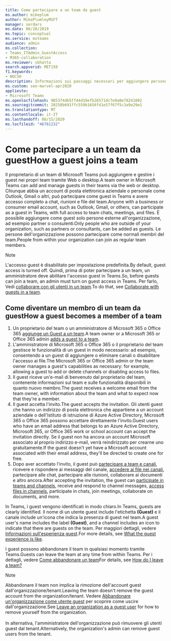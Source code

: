 ```yaml
---
title: Come partecipare a un team da guest
ms.author: mikeplum
author: MikePlumleyMSFT
manager: serdars
ms.date: 06/20/2019
ms.topic: conceptual
ms.service: msteams
audience: admin
ms.collection:
- Teams_ITAdmin_GuestAccess
- M365-collaboration
ms.reviewer: sbhatta
search.appverid: MET150
f1.keywords:
- NOCSH
description: Informazioni sui passaggi necessari per aggiungere persone esterne all'organizzazione come guest di un team in Microsoft Teams.
ms.custom: seo-marvel-apr2020
appliesto:
- Microsoft Teams
ms.openlocfilehash: 985374db5ff44d19efb26571dc7e9a0e78241002
ms.sourcegitcommit: 20258b691ffc559b1656fd1e57f67f5c3a9e29e1
ms.translationtype: MT
ms.contentlocale: it-IT
ms.lasthandoff: 08/15/2020
ms.locfileid: "46761232"
---
```

<a name="how-a-guest-joins-a-team"></a><span data-ttu-id="fc3b4-103">Come partecipare a un team da guest</span><span class="sxs-lookup"><span data-stu-id="fc3b4-103">How a guest joins a team</span></span>
========================

<span data-ttu-id="fc3b4-104">Il proprietario di un team di Microsoft Teams può aggiungere e gestire i guest nei propri team tramite Web o desktop.</span><span class="sxs-lookup"><span data-stu-id="fc3b4-104">A team owner in Microsoft Teams can add and manage guests in their teams via the web or desktop.</span></span> <span data-ttu-id="fc3b4-105">Chiunque abbia un account di posta elettronica aziendale o personale come Outlook, Gmail o altri, può partecipare come guest in Teams e avere accesso completo a chat, riunioni e file del team.</span><span class="sxs-lookup"><span data-stu-id="fc3b4-105">Anyone with a business or consumer email account, such as Outlook, Gmail, or others, can participate as a guest in Teams, with full access to team chats, meetings, and files.</span></span> <span data-ttu-id="fc3b4-106">È possibile aggiungere come guest solo persone esterne all'organizzazione, ad esempio partner o consulenti.</span><span class="sxs-lookup"><span data-stu-id="fc3b4-106">Only people who are outside of your organization, such as partners or consultants, can be added as guests.</span></span> <span data-ttu-id="fc3b4-107">Le persone dell'organizzazione possono partecipare come normali membri del team.</span><span class="sxs-lookup"><span data-stu-id="fc3b4-107">People from within your organization can join as regular team members.</span></span>
  
> [!NOTE]
> <span data-ttu-id="fc3b4-108">L'accesso guest è disabilitato per impostazione predefinita.</span><span class="sxs-lookup"><span data-stu-id="fc3b4-108">By default, guest access is turned off.</span></span> <span data-ttu-id="fc3b4-109">Quindi, prima di poter partecipare a un team, un amministratore deve abilitare l'accesso guest in Teams.</span><span class="sxs-lookup"><span data-stu-id="fc3b4-109">So, before guests can join a team, an admin must turn on guest access in Teams.</span></span> <span data-ttu-id="fc3b4-110">Per farlo, Vedi [collaborare con gli utenti in un team](https://docs.microsoft.com/microsoft-365/solutions/collaborate-as-team).</span><span class="sxs-lookup"><span data-stu-id="fc3b4-110">To do that, see [Collaborate with guests in a team](https://docs.microsoft.com/microsoft-365/solutions/collaborate-as-team).</span></span> 
  
## <a name="how-a-guest-becomes-a-member-of-a-team"></a><span data-ttu-id="fc3b4-111">Come diventare un membro di un team da guest</span><span class="sxs-lookup"><span data-stu-id="fc3b4-111">How a guest becomes a member of a team</span></span>

1. <span data-ttu-id="fc3b4-112">Un proprietario del team o un amministratore di Microsoft 365 o Office 365 [aggiunge un Guest a un team](https://support.office.com/article/add-guests-to-a-team-fccb4fa6-f864-4508-bdde-256e7384a14f).</span><span class="sxs-lookup"><span data-stu-id="fc3b4-112">A team owner or a Microsoft 365 or Office 365 admin [adds a guest to a team](https://support.office.com/article/add-guests-to-a-team-fccb4fa6-f864-4508-bdde-256e7384a14f).</span></span>
1. <span data-ttu-id="fc3b4-113">L'amministratore di Microsoft 365 o Office 365 o il proprietario del team gestisce le funzionalità di un guest in modo necessario: ad esempio, consentendo a un guest di aggiungere o eliminare canali o disabilitare l'accesso ai file.</span><span class="sxs-lookup"><span data-stu-id="fc3b4-113">The Microsoft 365 or Office 365 admin or the team owner manages a guest's capabilities as necessary: for example, allowing a guest to add or delete channels or disabling access to files.</span></span>
1. <span data-ttu-id="fc3b4-114">Il guest riceve un'e-mail di benvenuto dal proprietario del team, contenente informazioni sul team e sulle funzionalità disponibili in quanto nuovo membro.</span><span class="sxs-lookup"><span data-stu-id="fc3b4-114">The guest receives a welcome email from the team owner, with information about the team and what to expect now that they're a member.</span></span> 
1. <span data-ttu-id="fc3b4-115">Il guest accetta l'invito.</span><span class="sxs-lookup"><span data-stu-id="fc3b4-115">The guest accepts the invitation.</span></span>
  <span data-ttu-id="fc3b4-116">Gli utenti guest che hanno un indirizzo di posta elettronica che appartiene a un account aziendale o dell'Istituto di istruzione di Azure Active Directory, Microsoft 365 o Office 365 possono accettare direttamente l'invito.</span><span class="sxs-lookup"><span data-stu-id="fc3b4-116">Guest users who have an email address that belongs to an Azure Active Directory, Microsoft 365, or Office 365 work or school account can accept the invitation directly.</span></span> 
  <span data-ttu-id="fc3b4-117">Se il guest non ha ancora un account Microsoft associato al proprio indirizzo e-mail, verrà reindirizzato per crearne uno gratuitamente.</span><span class="sxs-lookup"><span data-stu-id="fc3b4-117">If the guest doesn't yet have a Microsoft account associated with their email address, they'll be directed to create one for free.</span></span> 
1. <span data-ttu-id="fc3b4-118">Dopo aver accettato l'invito, il guest può [partecipare a team e canali](https://support.office.com/article/teams-and-channels-df38ae23-8f85-46d3-b071-cb11b9de5499), ricevere e rispondere ai messaggi del canale, [accedere ai file nei canali](https://support.office.com/article/access-files-in-channels-c593c78a-27c4-4661-a598-682baa30ca7e), partecipare alle chat, partecipare alle riunioni, collaborare ai documenti e altro ancora.</span><span class="sxs-lookup"><span data-stu-id="fc3b4-118">After accepting the invitation, the guest can [participate in teams and channels](https://support.office.com/article/teams-and-channels-df38ae23-8f85-46d3-b071-cb11b9de5499), receive and respond to channel messages, [access files in channels](https://support.office.com/article/access-files-in-channels-c593c78a-27c4-4661-a598-682baa30ca7e), participate in chats, join meetings, collaborate on documents, and more.</span></span> 

<span data-ttu-id="fc3b4-119">In Teams, i guest vengono identificati in modo chiaro.</span><span class="sxs-lookup"><span data-stu-id="fc3b4-119">In Teams, guests are clearly identified.</span></span> <span data-ttu-id="fc3b4-120">Il nome di un utente guest include l'etichetta **(Guest)** e il canale include un'icona che indica la presenza di guest nel team.</span><span class="sxs-lookup"><span data-stu-id="fc3b4-120">A guest user's name includes the label **(Guest)**, and a channel includes an icon to indicate that there are guests on the team.</span></span> <span data-ttu-id="fc3b4-121">Per maggiori dettagli, vedere [Informazioni sull'esperienza guest](guest-experience.md).</span><span class="sxs-lookup"><span data-stu-id="fc3b4-121">For more details, see [What the guest experience is like](guest-experience.md).</span></span>
  
<span data-ttu-id="fc3b4-122">I guest possono abbandonare il team in qualsiasi momento tramite Teams.</span><span class="sxs-lookup"><span data-stu-id="fc3b4-122">Guests can leave the team at any time from within Teams.</span></span> <span data-ttu-id="fc3b4-123">Per i dettagli, vedere [Come abbandonare un team](https://support.office.com/article/leave-a-team-e481005d-3ec6-4694-b300-375472ba4076)</span><span class="sxs-lookup"><span data-stu-id="fc3b4-123">For details, see  [How do I leave a team?](https://support.office.com/article/leave-a-team-e481005d-3ec6-4694-b300-375472ba4076)</span></span>

> [!NOTE]
> <span data-ttu-id="fc3b4-124">Abbandonare il team non implica la rimozione dell'account guest dall'organizzazione/tenant.</span><span class="sxs-lookup"><span data-stu-id="fc3b4-124">Leaving the team doesn't remove the guest account from the organization/tenant.</span></span> <span data-ttu-id="fc3b4-125">Vedere [Abbandonare un'organizzazione come utente guest](https://docs.microsoft.com/azure/active-directory/b2b/leave-the-organization) per scoprire come uscire dall'organizzazione.</span><span class="sxs-lookup"><span data-stu-id="fc3b4-125">See [Leave an organization as a guest user](https://docs.microsoft.com/azure/active-directory/b2b/leave-the-organization) for how to remove yourself from the organization.</span></span> <br><br><span data-ttu-id="fc3b4-126">In alternativa, l'amministratore dell'organizzazione può rimuovere gli utenti guest dal tenant.</span><span class="sxs-lookup"><span data-stu-id="fc3b4-126">Alternatively, the organization's admin can remove guest users from the tenant.</span></span>

